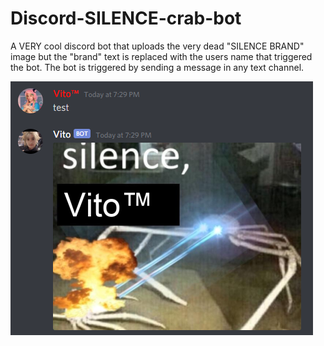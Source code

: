# Discord-SILENCE-crab-bot
A VERY cool discord bot that uploads the very dead "SILENCE BRAND" image but the "brand" text is replaced with the users name that triggered the bot. The bot is triggered by sending a message in any text channel.


![alt text](https://github.com/Vito510/Discord-SILENCE-crab-bot/blob/main/example.png)
